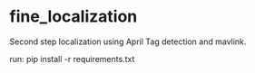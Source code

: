 # fine_localization
Second step localization using April Tag detection and mavlink.

run:
pip install -r requirements.txt
